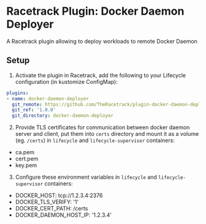 # Racetrack Plugin: Docker Daemon Deployer

A Racetrack plugin allowing to deploy workloads to remote Docker Daemon

## Setup
1. Activate the plugin in Racetrack, 
  add the following to your Lifecycle configuration (in kustomize ConfigMap):

```yaml
plugins:
- name: docker-daemon-deployer
  git_remote: https://github.com/TheRacetrack/plugin-docker-daemon-deployer
  git_ref: '1.0.0'
  git_directory: docker-daemon-deployer

```

2. Provide TLS certificates for communication between docker daemon server and client,
  put them into `certs` directory and mount it as a volume (eg. `/certs`) in `lifecycle` and `lifecycle-supervisor` containers:  
  - ca.pem
  - cert.pem
  - key.pem

3. Configure these environment variables in `lifecycle` and `lifecycle-supervisor` containers:  
  - DOCKER_HOST: tcp://1.2.3.4:2376
  - DOCKER_TLS_VERIFY: '1'
  - DOCKER_CERT_PATH: /certs
  - DOCKER_DAEMON_HOST_IP: '1.2.3.4'
